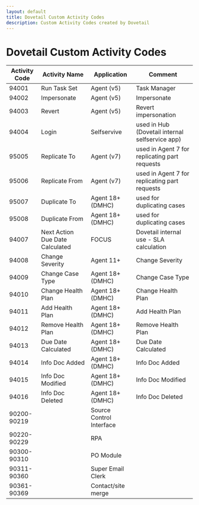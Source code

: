 ```yaml
---
layout: default
title: Dovetail Custom Activity Codes
description: Custom Activity Codes created by Dovetail
---
```


# Dovetail Custom Activity Codes

| Activity Code | Activity Name | Application  | Comment |
| --- | --- | --- | --- |
| 94001 | Run Task Set | Agent (v5)  | Task Manager|
| 94002 | Impersonate | Agent (v5)  | Impersonate|
| 94003 | Revert | Agent (v5)  | Revert impersonation|
| 94004 | Login | Selfservive | used in Hub (Dovetail internal selfservice app)|
| 95005 | Replicate To | Agent (v7)  | used in Agent 7 for replicating part requests|
| 95006 | Replicate From | Agent (v7)  | used in Agent 7 for replicating part requests|
| 95007 | Duplicate To | Agent 18+ (DMHC) | used for duplicating cases|
| 95008 | Duplicate From | Agent 18+ (DMHC) | used for duplicating cases|
| 94007 | Next Action Due Date Calculated | FOCUS   | Dovetail internal use - SLA calculation |
| 94008 | Change Severity | Agent 11+   | Change Severity |
| 94009 | Change Case Type | Agent 18+ (DMHC)   | Change Case Type |
| 94010 | Change Health Plan | Agent 18+ (DMHC)   | Change Health Plan |
| 94011 | Add Health Plan | Agent 18+ (DMHC)   | Add Health Plan |
| 94012 | Remove Health Plan | Agent 18+ (DMHC)   | Remove Health Plan |
| 94013 | Due Date Calculated | Agent 18+ (DMHC)   | Due Date Calculated |
| 94014 | Info Doc Added | Agent 18+ (DMHC)   | Info Doc Added |
| 94015 | Info Doc Modified | Agent 18+ (DMHC)   | Info Doc Modified |
| 94016 | Info Doc Deleted | Agent 18+ (DMHC)   | Info Doc Deleted |
| 90200-90219 | |Source Control Interface|
| 90220-90229 | |RPA|
| 90300-90310 | |PO Module|
| 90311-90360 | |Super Email Clerk|
| 90361-90369 | |Contact/site merge|

